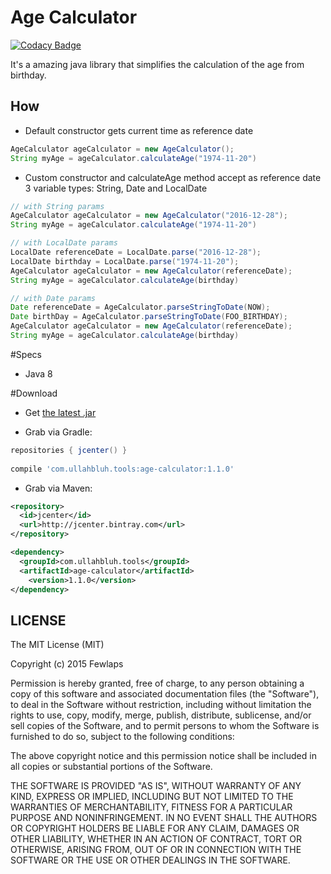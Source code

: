 # Age Calculator
[![Codacy Badge](https://api.codacy.com/project/badge/Grade/961f51107fbf4ccfbdfb9971128b3bec)](https://www.codacy.com/app/juan-urenya/age-calculator?utm_source=github.com&utm_medium=referral&utm_content=juanet3/age-calculator&utm_campaign=badger)


It's a amazing java library that simplifies the calculation of the age from birthday.

How
---
* Default constructor gets current time as reference date
```java
AgeCalculator ageCalculator = new AgeCalculator();
String myAge = ageCalculator.calculateAge("1974-11-20")
```

* Custom constructor and calculateAge method accept as reference date 3 variable types: String, Date and LocalDate
```java
// with String params
AgeCalculator ageCalculator = new AgeCalculator("2016-12-28");
String myAge = ageCalculator.calculateAge("1974-11-20")

// with LocalDate params
LocalDate referenceDate = LocalDate.parse("2016-12-28");
LocalDate birthday = LocalDate.parse("1974-11-20");
AgeCalculator ageCalculator = new AgeCalculator(referenceDate);
String myAge = ageCalculator.calculateAge(birthday)

// with Date params
Date referenceDate = AgeCalculator.parseStringToDate(NOW);
Date birthDay = AgeCalculator.parseStringToDate(FOO_BIRTHDAY);
AgeCalculator ageCalculator = new AgeCalculator(referenceDate);
String myAge = ageCalculator.calculateAge(birthday)
```

#Specs

* Java 8

#Download

* Get <a href="https://github.com/juanet3/age-calculator/releases/download/1.0.0/age-calculator-1.1.0.jar">the latest .jar</a>

* Grab via Gradle:
```groovy
repositories { jcenter() }
    
compile 'com.ullahbluh.tools:age-calculator:1.1.0'
```

* Grab via Maven:
```xml
<repository>
  <id>jcenter</id>
  <url>http://jcenter.bintray.com</url>
</repository>

<dependency>
  <groupId>com.ullahbluh.tools</groupId>
  <artifactId>age-calculator</artifactId>
	<version>1.1.0</version>
</dependency>

```


## LICENSE ##

The MIT License (MIT)

Copyright (c) 2015 Fewlaps

Permission is hereby granted, free of charge, to any person obtaining a copy
of this software and associated documentation files (the "Software"), to deal
in the Software without restriction, including without limitation the rights
to use, copy, modify, merge, publish, distribute, sublicense, and/or sell
copies of the Software, and to permit persons to whom the Software is
furnished to do so, subject to the following conditions:

The above copyright notice and this permission notice shall be included in all
copies or substantial portions of the Software.

THE SOFTWARE IS PROVIDED "AS IS", WITHOUT WARRANTY OF ANY KIND, EXPRESS OR
IMPLIED, INCLUDING BUT NOT LIMITED TO THE WARRANTIES OF MERCHANTABILITY,
FITNESS FOR A PARTICULAR PURPOSE AND NONINFRINGEMENT. IN NO EVENT SHALL THE
AUTHORS OR COPYRIGHT HOLDERS BE LIABLE FOR ANY CLAIM, DAMAGES OR OTHER
LIABILITY, WHETHER IN AN ACTION OF CONTRACT, TORT OR OTHERWISE, ARISING FROM,
OUT OF OR IN CONNECTION WITH THE SOFTWARE OR THE USE OR OTHER DEALINGS IN THE
SOFTWARE.

